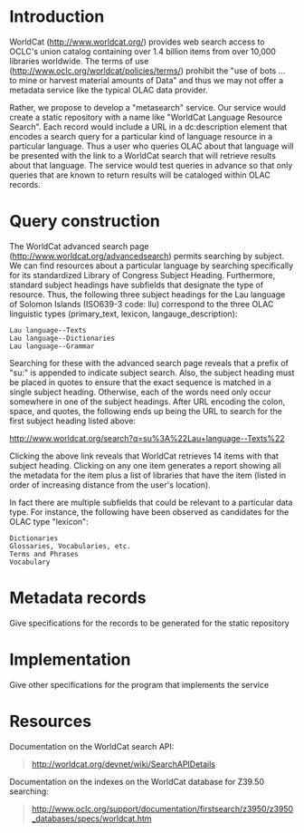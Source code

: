 # Introduction #

WorldCat (http://www.worldcat.org/) provides web search access to OCLC's union catalog containing over 1.4 billion items from over 10,000 libraries worldwide.  The terms of use
(http://www.oclc.org/worldcat/policies/terms/) prohibit the "use of bots ... to mine or harvest material amounts of Data" and thus we may not offer a metadata service like the typical OLAC data provider.

Rather, we propose to develop a "metasearch" service. Our service would create a static repository with a name like "WorldCat Language Resource Search". Each record would include a URL in a dc:description element that encodes a search query for a particular kind of language resource in a particular language. Thus a user who queries OLAC about that language will be presented with the link to a WorldCat search that will retrieve results about that language. The service would test queries in advance so that only queries that are known to return results will be cataloged within OLAC records.


# Query construction #

The WorldCat advanced search page (http://www.worldcat.org/advancedsearch) permits searching by subject. We can find resources about a particular language by searching specifically for its standardized Library of Congress Subject Heading. Furthermore, standard subject headings have subfields that designate the type of resource.  Thus, the following three subject headings for the Lau language of Solomon Islands (ISO639-3 code: llu) correspond to the three OLAC linguistic types (primary\_text, lexicon, langauge\_description):

```
Lau language--Texts
Lau language--Dictionaries
Lau language--Grammar
```

Searching for these with the advanced search page reveals that a prefix of "su:" is appended to indicate subject search.  Also, the subject heading must be placed in quotes to ensure that the exact sequence is matched in a single subject heading. Otherwise, each of the words need only occur somewhere in one of the subject headings. After URL encoding the colon, space, and quotes, the following ends up being the URL to search for the first subject heading listed above:

http://www.worldcat.org/search?q=su%3A%22Lau+language--Texts%22

Clicking the above link reveals that WorldCat retrieves 14 items with that subject heading. Clicking on any one item generates a report showing all the metadata for the item plus a list of libraries that have the item (listed in order of increasing distance from the user's location).

In fact there are multiple subfields that could be relevant to a particular data type. For instance, the following have been observed as candidates for the OLAC type "lexicon":

```
Dictionaries
Glossaries, Vocabularies, etc.
Terms and Phrases
Vocabulary
```



# Metadata records #

Give specifications for the records to be generated for the static repository


# Implementation #

Give other specifications for the program that implements the service

# Resources #

Documentation on the WorldCat search API:

> http://worldcat.org/devnet/wiki/SearchAPIDetails

Documentation on the indexes on the WorldCat database for Z39.50 searching:

> http://www.oclc.org/support/documentation/firstsearch/z3950/z3950_databases/specs/worldcat.htm